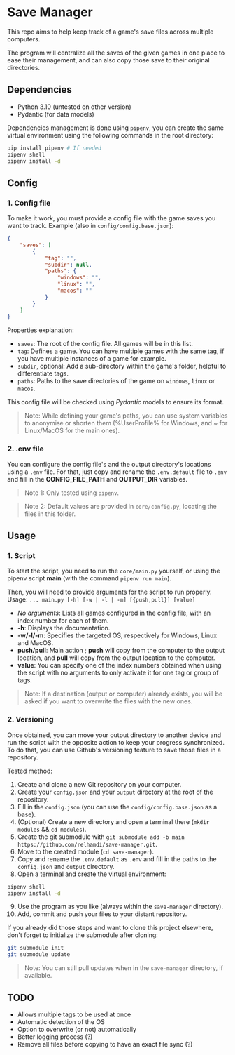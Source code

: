# Save Manager

This repo aims to help keep track of a game's save files across multiple computers.

The program will centralize all the saves of the given games in one place to ease their management, and can also copy those save to their original directories.

## Dependencies

- Python 3.10 (untested on other version)
- Pydantic (for data models)

Dependencies management is done using `pipenv`, you can create the same virtual environment using the following commands in the root directory:
```sh
pip install pipenv # If needed
pipenv shell
pipenv install -d
```

## Config

### 1. Config file

To make it work, you must provide a config file with the game saves you want to track.
Example (also in `config/config.base.json`):
```json
{
    "saves": [
        {
            "tag": "",
            "subdir": null,
            "paths": {
                "windows": "",
                "linux": "",
                "macos": ""
            }
        }
    ]
}
```
Properties explanation:
- `saves`: The root of the config file. All games will be in this list.
- `tag`: Defines a game. You can have multiple games with the same tag, if you have multiple instances of a game for example.
- `subdir`, optional: Add a sub-directory within the game's folder, helpful to differentiate tags.
- `paths`: Paths to the save directories of the game on `windows`, `linux` or `macos`.

This config file will be checked using *Pydantic* models to ensure its format.

> Note: While defining your game's paths, you can use system variables to anonymise or shorten them (%UserProfile% for Windows, and ~ for Linux/MacOS for the main ones).

### 2. .env file

You can configure the config file's and the output directory's locations using a `.env` file.
For that, just copy and rename the `.env.default` file to `.env` and fill in the **CONFIG_FILE_PATH** and **OUTPUT_DIR** variables.

> Note 1: Only tested using `pipenv`.

> Note 2: Default values are provided in `core/config.py`, locating the files in this folder.

## Usage

### 1. Script

To start the script, you need to run the `core/main.py` yourself, or using the pipenv script **main** (with the command `pipenv run main`).

Then, you will need to provide arguments for the script to run properly.
Usage: `... main.py [-h] [-w | -l | -m] [{push,pull}] [value]`

- *No arguments*: Lists all games configured in the config file, with an index number for each of them.
- **-h**: Displays the documentation.
- **-w/-l/-m**: Specifies the targeted OS, respectively for Windows, Linux and MacOS.
- **push/pull**: Main action ; **push** will copy from the computer to the output location, and **pull** will copy from the output location to the computer.
- **value**: You can specify one of the index numbers obtained when using the script with no arguments to only activate it for one tag or group of tags.

> Note: If a destination (output or computer) already exists, you will be asked if you want to overwrite the files with the new ones.

### 2. Versioning

Once obtained, you can move your output directory to another device and run the script with the opposite action to keep your progress synchronized.
To do that, you can use Github's versioning feature to save those files in a repository.

Tested method:
1. Create and clone a new Git repository on your computer.
2. Create your `config.json` and your `output` directory at the root of the repository.
3. Fill in the `config.json` (you can use the `config/config.base.json` as a base).
4. (Optional) Create a new directory and open a terminal there (`mkdir modules` && `cd modules`).
5. Create the git submodule with `git submodule add -b main https://github.com/relhamdi/save-manager.git`.
6. Move to the created module (`cd save-manager`).
7. Copy and rename the `.env.default` as `.env` and fill in the paths to the `config.json` and `output` directory.
8. Open a terminal and create the virtual environment:
```sh
pipenv shell
pipenv install -d
```
9. Use the program as you like (always within the `save-manager` directory).
10. Add, commit and push your files to your distant repository.

If you already did those steps and want to clone this project elsewhere, don't forget to initialize the submodule after cloning:
```sh
git submodule init
git submodule update
```

> Note: You can still pull updates when in the `save-manager` directory, if available.

## TODO

- Allows multiple tags to be used at once
- Automatic detection of the OS
- Option to overwrite (or not) automatically
- Better logging process (?)
- Remove all files before copying to have an exact file sync (?)
